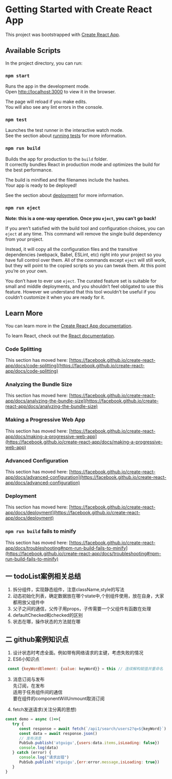 # Getting Started with Create React App

This project was bootstrapped with [Create React App](https://github.com/facebook/create-react-app).

## Available Scripts

In the project directory, you can run:

### `npm start`

Runs the app in the development mode.\
Open [http://localhost:3000](http://localhost:3000) to view it in the browser.

The page will reload if you make edits.\
You will also see any lint errors in the console.

### `npm test`

Launches the test runner in the interactive watch mode.\
See the section about [running tests](https://facebook.github.io/create-react-app/docs/running-tests) for more information.

### `npm run build`

Builds the app for production to the `build` folder.\
It correctly bundles React in production mode and optimizes the build for the best performance.

The build is minified and the filenames include the hashes.\
Your app is ready to be deployed!

See the section about [deployment](https://facebook.github.io/create-react-app/docs/deployment) for more information.

### `npm run eject`

**Note: this is a one-way operation. Once you `eject`, you can’t go back!**

If you aren’t satisfied with the build tool and configuration choices, you can `eject` at any time. This command will remove the single build dependency from your project.

Instead, it will copy all the configuration files and the transitive dependencies (webpack, Babel, ESLint, etc) right into your project so you have full control over them. All of the commands except `eject` will still work, but they will point to the copied scripts so you can tweak them. At this point you’re on your own.

You don’t have to ever use `eject`. The curated feature set is suitable for small and middle deployments, and you shouldn’t feel obligated to use this feature. However we understand that this tool wouldn’t be useful if you couldn’t customize it when you are ready for it.

## Learn More

You can learn more in the [Create React App documentation](https://facebook.github.io/create-react-app/docs/getting-started).

To learn React, check out the [React documentation](https://reactjs.org/).

### Code Splitting

This section has moved here: [https://facebook.github.io/create-react-app/docs/code-splitting](https://facebook.github.io/create-react-app/docs/code-splitting)

### Analyzing the Bundle Size

This section has moved here: [https://facebook.github.io/create-react-app/docs/analyzing-the-bundle-size](https://facebook.github.io/create-react-app/docs/analyzing-the-bundle-size)

### Making a Progressive Web App

This section has moved here: [https://facebook.github.io/create-react-app/docs/making-a-progressive-web-app](https://facebook.github.io/create-react-app/docs/making-a-progressive-web-app)

### Advanced Configuration

This section has moved here: [https://facebook.github.io/create-react-app/docs/advanced-configuration](https://facebook.github.io/create-react-app/docs/advanced-configuration)

### Deployment

This section has moved here: [https://facebook.github.io/create-react-app/docs/deployment](https://facebook.github.io/create-react-app/docs/deployment)

### `npm run build` fails to minify

This section has moved here: [https://facebook.github.io/create-react-app/docs/troubleshooting#npm-run-build-fails-to-minify](https://facebook.github.io/create-react-app/docs/troubleshooting#npm-run-build-fails-to-minify)

## 一  todoList案例相关总结
1. 拆分组件，实现静态组件，注意className,style的写法
2. 动态初始化列表，确定数据放在哪个state中,个别组件使用，放在自身，大家都用放父组件中
3. 父子之间的通信，父传子用props，子传需要一个父组件有函数在处理
4. defaultChecked和checked的区别
5. 状态在哪，操作状态的方法就在哪

## 二 github案例知识点
1. 设计状态时考虑全面。例如带有网络请求的主键，考虑失败的情况
2. ES6小知识点
```javascript
 const {keyWordElement: {value: keyWord}} = this // 连续解构赋值并重命名
```
3. 消息订阅与发布\
    先订阅，在发布\
    适用于任务组件间的通信\
    要在组件的componentWillUnmount取消订阅
    
4. fetch发送请求(关注分离的思想)
```javascript
const demo = async ()=>{
   try {
      const response = await fetch(`/api1/search/users2?q=${keyWord}`)
      const data = await response.json()
      // 发布消息
      PubSub.publish('atguigu',{users:data.items,isLoading: false})
      console.log(data)
   } catch (error) {
      console.log("请求出错")
      PubSub.publish('atguigu',{err:error.message,isLoading: true})
   }
}
```